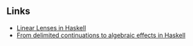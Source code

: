 [//]: <> (TODO: move some things here)

## Links

- [Linear Lenses in Haskell](https://bartoszmilewski.com/2024/02/07/linear-lenses-in-haskell/)
- [From delimited continuations to algebraic effects in Haskell](https://blog.poisson.chat/posts/2023-01-02-del-cont-examples.html)

